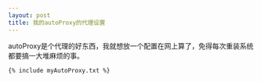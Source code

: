 ```yaml
---
layout: post
title: 我的autoProxy的代理设置
---
```


autoProxy是个代理的好东西，我就想放一个配置在网上算了，免得每次重装系统都要搞一大堆麻烦的事。

	{% include myAutoProxy.txt %}
